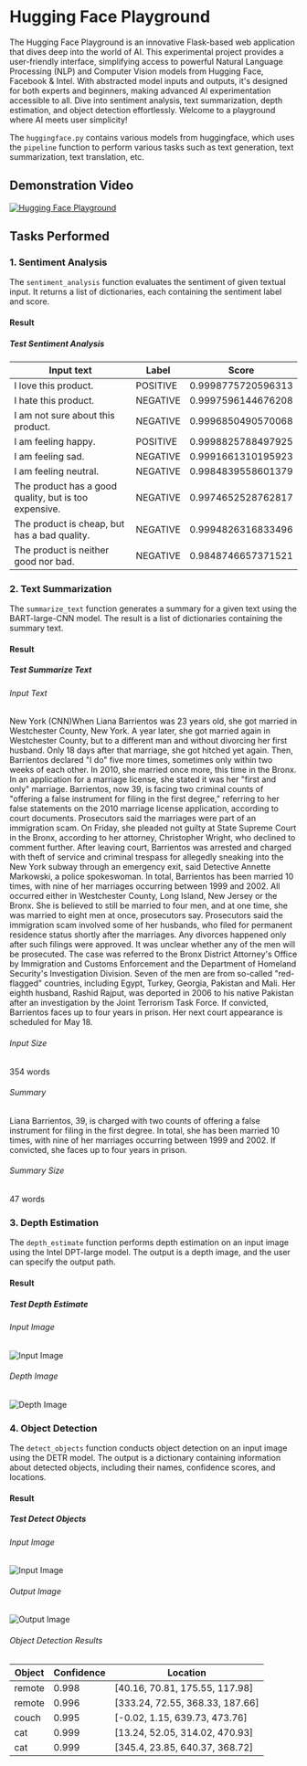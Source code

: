 # Hugging Face Playground

The Hugging Face Playground is an innovative Flask-based web application that dives deep into the world of AI. This experimental project provides a user-friendly interface, simplifying access to powerful Natural Language Processing (NLP) and Computer Vision models from Hugging Face, Facebook & Intel. With abstracted model inputs and outputs, it's designed for both experts and beginners, making advanced AI experimentation accessible to all. Dive into sentiment analysis, text summarization, depth estimation, and object detection effortlessly. Welcome to a playground where AI meets user simplicity!

The `huggingface.py` contains various models from huggingface, which uses the `pipeline` function to perform various tasks such as text generation, text summarization, text translation, etc.

## Demonstration Video

[![Hugging Face Playground](./demo/thumbnail.png)](https://youtu.be/hOWunqXjKog)

## Tasks Performed

### 1. Sentiment Analysis

The `sentiment_analysis` function evaluates the sentiment of given textual input. It returns a list of dictionaries, each containing the sentiment label and score.

#### Result

##### Test Sentiment Analysis

| Input text                                            | Label    | Score              |
| ----------------------------------------------------- | -------- | ------------------ |
| I love this product.                                  | POSITIVE | 0.9998775720596313 |
| I hate this product.                                  | NEGATIVE | 0.9997596144676208 |
| I am not sure about this product.                     | NEGATIVE | 0.9996850490570068 |
| I am feeling happy.                                   | POSITIVE | 0.9998825788497925 |
| I am feeling sad.                                     | NEGATIVE | 0.9991661310195923 |
| I am feeling neutral.                                 | NEGATIVE | 0.9984839558601379 |
| The product has a good quality, but is too expensive. | NEGATIVE | 0.9974652528762817 |
| The product is cheap, but has a bad quality.          | NEGATIVE | 0.9994826316833496 |
| The product is neither good nor bad.                  | NEGATIVE | 0.9848746657371521 |

### 2. Text Summarization

The `summarize_text` function generates a summary for a given text using the BART-large-CNN model. The result is a list of dictionaries containing the summary text.

#### Result

##### Test Summarize Text

###### Input Text

New York (CNN)When Liana Barrientos was 23 years old, she got married in Westchester County, New York.
A year later, she got married again in Westchester County, but to a different man and without divorcing her first husband.
Only 18 days after that marriage, she got hitched yet again. Then, Barrientos declared "I do" five more times, sometimes only within two weeks of each other.
In 2010, she married once more, this time in the Bronx. In an application for a marriage license, she stated it was her "first and only" marriage.
Barrientos, now 39, is facing two criminal counts of "offering a false instrument for filing in the first degree," referring to her false statements on the
2010 marriage license application, according to court documents.
Prosecutors said the marriages were part of an immigration scam.
On Friday, she pleaded not guilty at State Supreme Court in the Bronx, according to her attorney, Christopher Wright, who declined to comment further.
After leaving court, Barrientos was arrested and charged with theft of service and criminal trespass for allegedly sneaking into the New York subway through an emergency exit, said Detective
Annette Markowski, a police spokeswoman. In total, Barrientos has been married 10 times, with nine of her marriages occurring between 1999 and 2002.
All occurred either in Westchester County, Long Island, New Jersey or the Bronx. She is believed to still be married to four men, and at one time, she was married to eight men at once, prosecutors say.
Prosecutors said the immigration scam involved some of her husbands, who filed for permanent residence status shortly after the marriages.
Any divorces happened only after such filings were approved. It was unclear whether any of the men will be prosecuted.
The case was referred to the Bronx District Attorney's Office by Immigration and Customs Enforcement and the Department of Homeland Security's
Investigation Division. Seven of the men are from so-called "red-flagged" countries, including Egypt, Turkey, Georgia, Pakistan and Mali.
Her eighth husband, Rashid Rajput, was deported in 2006 to his native Pakistan after an investigation by the Joint Terrorism Task Force.
If convicted, Barrientos faces up to four years in prison. Her next court appearance is scheduled for May 18.

###### Input Size

354 words

###### Summary

Liana Barrientos, 39, is charged with two counts of offering a false instrument for filing in the first degree. In total, she has been married 10 times, with nine of her marriages occurring between 1999 and 2002. If convicted, she faces up to four years in prison.

###### Summary Size

47 words

### 3. Depth Estimation

The `depth_estimate` function performs depth estimation on an input image using the Intel DPT-large model. The output is a depth image, and the user can specify the output path.

#### Result

##### Test Depth Estimate

###### Input Image

![Input Image](https://wallpapers.com/images/featured-full/mountain-t6qhv1lk4j0au09t.jpg)

###### Depth Image

![Depth Image](./test/depth_estimate.jpg)

### 4. Object Detection

The `detect_objects` function conducts object detection on an input image using the DETR model. The output is a dictionary containing information about detected objects, including their names, confidence scores, and locations.

#### Result

##### Test Detect Objects

###### Input Image

![Input Image](http://images.cocodataset.org/val2017/000000039769.jpg)

###### Output Image

![Output Image](./test/detect_objects.png)

###### Object Detection Results

| Object | Confidence | Location                        |
| ------ | ---------- | ------------------------------- |
| remote | 0.998      | [40.16, 70.81, 175.55, 117.98]  |
| remote | 0.996      | [333.24, 72.55, 368.33, 187.66] |
| couch  | 0.995      | [-0.02, 1.15, 639.73, 473.76]   |
| cat    | 0.999      | [13.24, 52.05, 314.02, 470.93]  |
| cat    | 0.999      | [345.4, 23.85, 640.37, 368.72]  |
